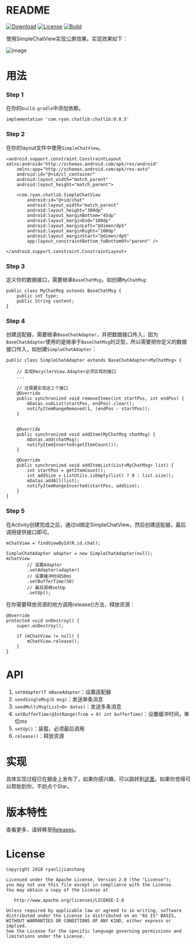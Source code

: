 # README #

[![Download](https://img.shields.io/badge/Download-V0.0.5-blue.svg)](https://bintray.com/ryanlijianchang/maven/SimpleChatView)
[![License](https://img.shields.io/badge/license-Apache2.0-green.svg)](
https://github.com/ryanlijianchang/SimpleChatView)
[![Build](https://img.shields.io/circleci/project/github/RedSparr0w/node-csgo-parser.svg)](
https://github.com/ryanlijianchang/SimpleChatView)

使用SimpleChatView实现公屏效果。实现效果如下：

![image](http://osjnd854m.bkt.clouddn.com/ssss.gif)

# 用法 #

### Step 1 ###

在你的`build.gradle`中添加依赖。

    implementation 'com.ryan.chatlib:chatlib:0.0.5'

### Step 2 ###

在你的layout文件中使用`SimpleChatView`。

	<android.support.constraint.ConstraintLayout xmlns:android="http://schemas.android.com/apk/res/android"
	    xmlns:app="http://schemas.android.com/apk/res-auto"
	    android:id="@+id/cl_container"
	    android:layout_width="match_parent"
	    android:layout_height="match_parent">
	
	    <com.ryan.chatlib.SimpleChatView
	        android:id="@+id/chat"
	        android:layout_width="match_parent"
	        android:layout_height="300dp"
	        android:layout_marginBottom="45dp"
	        android:layout_marginEnd="100dp"
	        android:layout_marginLeft="@dimen/dp5"
	        android:layout_marginRight="100dp"
	        android:layout_marginStart="@dimen/dp5"
	        app:layout_constraintBottom_toBottomOf="parent" />
	
	</android.support.constraint.ConstraintLayout>

### Step 3 ###

定义你的数据接口，需要继承`BaseChatMsg`，如创建`MyChatMsg`:

	public class MyChatMsg extends BaseChatMsg {
		public int type;
		public String content;
	}

### Step 4 ###

创建适配器，需要继承`BaseChatAdapter`，并把数据接口传入，因为`BaseChatAdapter`使用的是继承于`BaseChatMsg`的泛型，所以需要把你定义的数据接口传入，如创建`SimpleChatAdapter`：

	public class SimpleChatAdapter extends BaseChatAdapter<MyChatMsg> {
		
		// 实现RecyclerView.Adapter必须实现的接口
		...
	
		// 还需要实现这三个接口
		@Override
	    public synchronized void removeItems(int startPos, int endPos) {
	        mDatas.subList(startPos, endPos).clear();
	        notifyItemRangeRemoved(1, (endPos - startPos));
	    }
	
	
	    @Override
	    public synchronized void addItem(MyChatMsg chatMsg) {
	        mDatas.add(chatMsg);
	        notifyItemInserted(getItemCount());
	    }
	
	    @Override
	    public synchronized void addItemList(List<MyChatMsg> list) {
	        int startPos = getItemCount();
	        int addSize = ListUtils.isEmpty(list) ? 0 : list.size();
	        mDatas.addAll(list);
	        notifyItemRangeInserted(startPos, addSize);
	    }
	}

### Step 5 ###

在Activity创建完成之后，通过id绑定SimpleChatView，然后创建适配器，最后调用提供接口即可。

    mChatView = findViewById(R.id.chat);

    SimpleChatAdapter adapter = new SimpleChatAdapter(null);
    mChatView
            // 设置Adapter
            .setAdapter(adapter)
            // 设置缓冲时间50ms
            .setBufferTime(50)
            // 最后调用setUp
            .setUp();

在你需要释放资源的地方调用release()方法，释放资源：


    @Override
    protected void onDestroy() {
        super.onDestroy();

        if (mChatView != null) {
            mChatView.release();
        }
    }

# API #

1. `setAdapter(T mBaseAdapter`：设置适配器
2. `sendSingleMsg(D msg)`：发送单条消息
3. `sendMultiMsg(List<D> datas)`：发送多条消息
4. `setBufferTime(@IntRange(from = 0) int bufferTime)`：设置缓冲时间，单位ms
5. `setUp()`：装载，必须最后调用
6. `release()`：释放资源

# 实现 #

具体实现过程已在掘金上发布了，如果你感兴趣，可以跳转到[这里](https://juejin.im/post/5b63345051882519ba007802#comment)。如果你觉得可以帮助到你，不妨点个Star。

# 版本特性 #

查看更多，请转移至[Releases](https://github.com/ryanlijianchang/Recyclerview-Gallery/releases)。


# License #

    
    Copyright 2018 ryanlijianchang
    
    Licensed under the Apache License, Version 2.0 (the "License");
    you may not use this file except in compliance with the License.
    You may obtain a copy of the License at
    
       http://www.apache.org/licenses/LICENSE-2.0
    
    Unless required by applicable law or agreed to in writing, software
    distributed under the License is distributed on an "AS IS" BASIS,
    WITHOUT WARRANTIES OR CONDITIONS OF ANY KIND, either express or implied.
    See the License for the specific language governing permissions and
    limitations under the License.